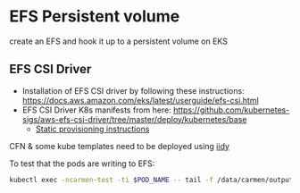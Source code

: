 # EFS Persistent volume

create an EFS and hook it up to a persistent volume on EKS

## EFS CSI Driver
- Installation of EFS CSI driver by following these instructions: https://docs.aws.amazon.com/eks/latest/userguide/efs-csi.html
- EFS CSI Driver K8s manifests from here: https://github.com/kubernetes-sigs/aws-efs-csi-driver/tree/master/deploy/kubernetes/base
  - [Static provisioning instructions](https://github.com/kubernetes-sigs/aws-efs-csi-driver/tree/master/examples/kubernetes/static_provisioning)

CFN & some kube templates need to be deployed using [iidy](https://github.com/unbounce/iidy)


To test that the pods are writing to EFS: 
```sh
kubectl exec -ncarmen-test -ti $POD_NAME -- tail -f /data/carmen/output.txt
```
